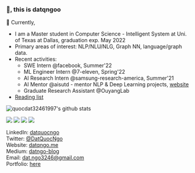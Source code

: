 ### 👋, this is datqngoo

🔭 Currently,
 - I am a Master student in Computer Science - Intelligent System at Uni. of Texas at Dallas, graduation exp. May 2022
 - Primary areas of interest: NLP/NLU/NLG, Graph NN, language/graph data.
 - Recent activities:
   - SWE Intern @facebook, Summer'22
   - ML Engineer Intern @7-eleven, Spring'22
   - AI Research Intern @samsung-research-america, Summer'21
   - AI Mentor @aisutd - mentor NLP & Deep Learning projects, [website](https://aisutd.org/)
   - Graduate Research Assistant @OuyangLab
 - [Reading list](https://kind-ginger-256.notion.site/3a9dce5fd7484b40b2b2878ae584c0ff?v=7d1c09555831483c8bc901c2f7cf064a)
 
![quocdat32461997's github stats](https://github-readme-stats.vercel.app/api?username=quocdat32461997&show_icons=true&theme=radical&count_private=true)

![](https://img.shields.io/badge/-Python-informational?logo=Python&color=9F9393)
![](https://img.shields.io/badge/-TensorFlow-informational?logo=TensorFlow&color=F2EFEF)
![](https://img.shields.io/badge/-AWS-informational?logo=AWS&color=FFCCCC)
![](https://img.shields.io/badge/PyTorch-%23EE4C2C.svg?style=for-the-badge&logo=PyTorch&logoColor=white)

LinkedIn: [datquocngo](https://www.linkedin.com/in/datquocngo/) \
Twitter: [@DatQuocNgo](https://twitter.com/DatQuocNgo) \
Website: [datqngo.me](http://datqngo.me) \
Medium: [datngo-blog](https://datngo-79115.medium.com)\
Email: [dat.ngo3246@gmail.com](mailto:dat.ngo3246@gmail.com) \
Portfolio: [here](https://kind-ginger-256.notion.site/machine-learning-portfolio-448355abb41b4b728989b5249f1dffa5)
